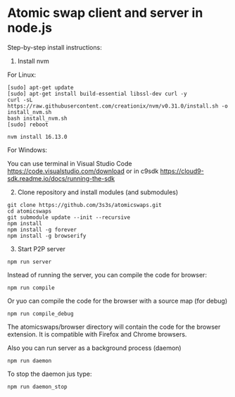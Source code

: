 # Atomic swap client and server in node.js

Step-by-step install instructions:

1. Install nvm

For Linux:

```
[sudo] apt-get update
[sudo] apt-get install build-essential libssl-dev curl -y
curl -sL https://raw.githubusercontent.com/creationix/nvm/v0.31.0/install.sh -o install_nvm.sh
bash install_nvm.sh
[sudo] reboot

nvm install 16.13.0
```

For Windows:

You can use terminal in Visual Studio Code https://code.visualstudio.com/download or in c9sdk https://cloud9-sdk.readme.io/docs/running-the-sdk

2. Clone repository and install modules (and submodules)

```
git clone https://github.com/3s3s/atomicswaps.git
cd atomicswaps
git submodule update --init --recursive
npm install
npm install -g forever
npm install -g browserify
```

3. Start P2P server

```
npm run server
```

Instead of running the server, you can compile the code for browser:

```
npm run compile
```

Or yuo can compile the code for the browser with a source map (for debug)

```
npm run compile_debug
```

The atomicswaps/browser directory will contain the code for the browser extension. It is compatible with Firefox and Chrome browsers.

Also you can run server as a background process (daemon)


```
npm run daemon
```

To stop the daemon jus type:

```
npm run daemon_stop
```
